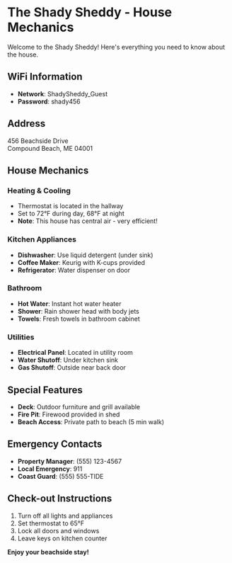 # The Shady Sheddy - House Mechanics

Welcome to the Shady Sheddy! Here's everything you need to know about the house.

## WiFi Information
- **Network**: ShadySheddy_Guest
- **Password**: shady456

## Address
456 Beachside Drive  
Compound Beach, ME 04001

## House Mechanics

### Heating & Cooling
- Thermostat is located in the hallway
- Set to 72°F during day, 68°F at night
- **Note**: This house has central air - very efficient!

### Kitchen Appliances
- **Dishwasher**: Use liquid detergent (under sink)
- **Coffee Maker**: Keurig with K-cups provided
- **Refrigerator**: Water dispenser on door

### Bathroom
- **Hot Water**: Instant hot water heater
- **Shower**: Rain shower head with body jets
- **Towels**: Fresh towels in bathroom cabinet

### Utilities
- **Electrical Panel**: Located in utility room
- **Water Shutoff**: Under kitchen sink
- **Gas Shutoff**: Outside near back door

## Special Features
- **Deck**: Outdoor furniture and grill available
- **Fire Pit**: Firewood provided in shed
- **Beach Access**: Private path to beach (5 min walk)

## Emergency Contacts
- **Property Manager**: (555) 123-4567
- **Local Emergency**: 911
- **Coast Guard**: (555) 555-TIDE

## Check-out Instructions
1. Turn off all lights and appliances
2. Set thermostat to 65°F
3. Lock all doors and windows
4. Leave keys on kitchen counter

**Enjoy your beachside stay!** 